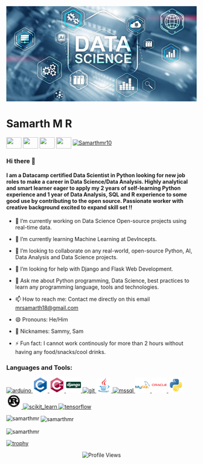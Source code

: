 <img src ="assets/image/DS.jpg" alt="Samarth M R - Backend Developer">

# Samarth M R

<p align="left">
<a href="https://www.linkedin.com/in/samarthmr/" target="blank"><img align="center" src="https://cdn.jsdelivr.net/npm/simple-icons@3.0.1/icons/linkedin.svg" height="30" width="40" /></a>
<a href="https://www.instagram.com/samarthmr10" target="blank"><img align="center" src="https://cdn.jsdelivr.net/npm/simple-icons@3.0.1/icons/instagram.svg" height="30" width="40" /></a>
<a href="https://www.hackerrank.com/mrsamarth18" target="blank"><img align="center" src="https://cdn.jsdelivr.net/npm/simple-icons@3.0.1/icons/hackerrank.svg" height="30" width="40" /></a>
<a href="https://github.com/SamarthMR" target="blank"><img align="center" src="https://cdn.jsdelivr.net/npm/simple-icons@3.0.1/icons/github.svg" height="30" width="40" /></a>
<a href="https://twitter.com/Samarthmr10" target="blank"><img align="center" src="https://cdn.jsdelivr.net/npm/simple-icons@3.0.1/icons/twitter.svg" alt="Samarthmr10" height="30" width="40" /></a>
</p>


### Hi there 👋
#### I am a Datacamp certified Data Scientist in Python looking for new job roles to make a career in Data Science/Data Analysis. Highly analytical and smart learner eager to apply my 2 years of self-learning Python experience and 1 year of Data Analysis, SQL and R experience to some good use by contributing to the open source. Passionate worker with creative background excited to expand skill set !!


- 🔭 I’m currently working on Data Science Open-source projects using real-time data.

- 🌱 I’m currently learning Machine Learning at DevIncepts.

- 👯 I’m looking to collaborate on any real-world, open-source Python, AI, Data Analysis and Data Science projects.

- 🤔 I’m looking for help with Django and Flask Web Development.

- 💬 Ask me about Python programming, Data Science, best practices to learn any programming language, tools and technologies.

- 📫 How to reach me: Contact me directly on this email
                      mrsamarth18@gmail.com

- 😄 Pronouns: He/Him

- 👋 Nicknames: Sammy, Sam

- ⚡ Fun fact: I cannot work continously for more than 2 hours without having any food/snacks/cool drinks.


<h3 align="left">Languages and Tools:</h3>
<p align="left"> <a href="https://www.arduino.cc/" target="_blank"> <img src="https://cdn.worldvectorlogo.com/logos/arduino-1.svg" alt="arduino" width="40" height="40"/> </a> <a href="https://www.cprogramming.com/" target="_blank"> <img src="https://raw.githubusercontent.com/devicons/devicon/master/icons/c/c-original.svg" alt="c" width="40" height="40"/> </a> <a href="https://www.w3schools.com/cpp/" target="_blank"> <img src="https://raw.githubusercontent.com/devicons/devicon/master/icons/cplusplus/cplusplus-original.svg" alt="cplusplus" width="40" height="40"/> </a> <a href="https://www.djangoproject.com/" target="_blank"> <img src="https://raw.githubusercontent.com/devicons/devicon/master/icons/django/django-original.svg" alt="django" width="40" height="40"/> </a> <a href="https://git-scm.com/" target="_blank"> <img src="https://www.vectorlogo.zone/logos/git-scm/git-scm-icon.svg" alt="git" width="40" height="40"/> </a> <a href="https://www.java.com" target="_blank"> <img src="https://raw.githubusercontent.com/devicons/devicon/master/icons/java/java-original.svg" alt="java" width="40" height="40"/> </a> <a href="https://www.microsoft.com/en-us/sql-server" target="_blank"> <img src="https://cdn.worldvectorlogo.com/logos/microsoft-sql-server.svg" alt="mssql" width="40" height="40"/> </a> <a href="https://www.mysql.com/" target="_blank"> <img src="https://raw.githubusercontent.com/devicons/devicon/master/icons/mysql/mysql-original-wordmark.svg" alt="mysql" width="40" height="40"/> </a> <a href="https://www.oracle.com/" target="_blank"> <img src="https://raw.githubusercontent.com/devicons/devicon/master/icons/oracle/oracle-original.svg" alt="oracle" width="40" height="40"/> </a> <a href="https://www.python.org" target="_blank"> <img src="https://raw.githubusercontent.com/devicons/devicon/master/icons/python/python-original.svg" alt="python" width="40" height="40"/> </a> <a href="https://www.rust-lang.org" target="_blank"> <img src="https://raw.githubusercontent.com/devicons/devicon/master/icons/rust/rust-plain.svg" alt="rust" width="40" height="40"/> </a> <a href="https://scikit-learn.org/" target="_blank"> <img src="https://upload.wikimedia.org/wikipedia/commons/0/05/Scikit_learn_logo_small.svg" alt="scikit_learn" width="40" height="40"/> </a> <a href="https://www.tensorflow.org" target="_blank"> <img src="https://www.vectorlogo.zone/logos/tensorflow/tensorflow-icon.svg" alt="tensorflow" width="40" height="40"/> </a> </p>

<p><img align="left" src="https://github-readme-stats.vercel.app/api/top-langs?username=samarthmr&show_icons=true&locale=en&layout=compact" alt="samarthmr" /></p>

<p>&nbsp;<img align="center" src="https://github-readme-stats.vercel.app/api?username=samarthmr&show_icons=true&locale=en" alt="samarthmr" /></p>

<p><img align="center" src="https://github-readme-streak-stats.herokuapp.com/?user=samarthmr&" alt="samarthmr" /></p>

[![trophy](https://github-profile-trophy.vercel.app/?username=SamarthMR&theme=onedark)](https://github.com/ryo-ma/github-profile-trophy)

<p align="center"> <img src="https://komarev.com/ghpvc/?username=SanarthMR&label=Views&color=blue&style=plastic" alt="Profile Views" /> </p>
